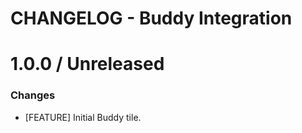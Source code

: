 # CHANGELOG - Buddy Integration

1.0.0 / Unreleased
==================
### Changes

* [FEATURE] Initial Buddy tile.
